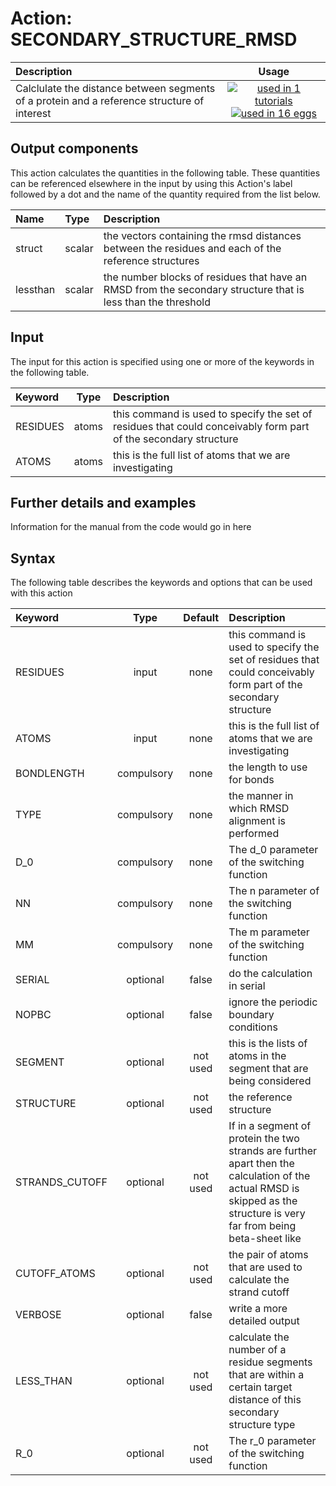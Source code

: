 # Action: SECONDARY_STRUCTURE_RMSD

| Description    | Usage |
|:--------|:--------:|
| Calclulate the distance between segments of a protein and a reference structure of interest | [![used in 1 tutorials](https://img.shields.io/badge/tutorials-1-green.svg)](https://www.plumed-tutorials.org/browse.html?search=SECONDARY_STRUCTURE_RMSD)[![used in 16 eggs](https://img.shields.io/badge/nest-16-green.svg)](https://www.plumed-nest.org/browse.html?search=SECONDARY_STRUCTURE_RMSD) | 

## Output components

This action calculates the quantities in the following table.  These quantities can be referenced elsewhere in the input by using this Action's label followed by a dot and the name of the quantity required from the list below.

| Name | Type | Description |
|:-------|:-----|:-------|
| struct | scalar | the vectors containing the rmsd distances between the residues and each of the reference structures | 
| lessthan | scalar | the number blocks of residues that have an RMSD from the secondary structure that is less than the threshold | 


## Input

The input for this action is specified using one or more of the keywords in the following table.

| Keyword |  Type | Description |
|:--------|:------:|:-----------|
| RESIDUES | atoms | this command is used to specify the set of residues that could conceivably form part of the secondary structure |
| ATOMS | atoms | this is the full list of atoms that we are investigating |


## Further details and examples 
Information for the manual from the code would go in here 
## Syntax 
The following table describes the keywords and options that can be used with this action 

| Keyword | Type | Default | Description |
|:-------|:----:|:-------:|:-----------|
| RESIDUES | input | none | this command is used to specify the set of residues that could conceivably form part of the secondary structure |
| ATOMS | input | none | this is the full list of atoms that we are investigating |
| BONDLENGTH | compulsory | none | the length to use for bonds |
| TYPE | compulsory | none |  the manner in which RMSD alignment is performed |
| D_0 | compulsory | none |  The d_0 parameter of the switching function |
| NN | compulsory | none |  The n parameter of the switching function |
| MM | compulsory | none |  The m parameter of the switching function |
| SERIAL | optional | false |  do the calculation in serial |
| NOPBC | optional | false |  ignore the periodic boundary conditions |
| SEGMENT | optional | not used | this is the lists of atoms in the segment that are being considered |
| STRUCTURE | optional | not used | the reference structure |
| STRANDS_CUTOFF | optional | not used | If in a segment of protein the two strands are further apart then the calculation of the actual RMSD is skipped as the structure is very far from being beta-sheet like |
| CUTOFF_ATOMS | optional | not used | the pair of atoms that are used to calculate the strand cutoff |
| VERBOSE | optional | false |  write a more detailed output |
| LESS_THAN | optional | not used | calculate the number of a residue segments that are within a certain target distance of this secondary structure type |
| R_0 | optional | not used | The r_0 parameter of the switching function |
